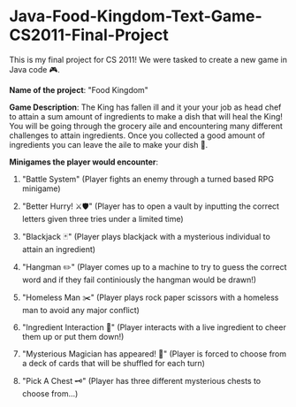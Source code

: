 # Java-Food-Kingdom-Text-Game-CS2011-Final-Project
This is my final project for CS 2011! We were tasked to create a new game in Java code 🎮.

**Name of the project**: "Food Kingdom"

**Game Description**: The King has fallen ill and it your your job as head chef to attain a sum amount of ingredients to make a dish that will heal the King! You will be going through the grocery aile and encountering many different challenges to attain ingredients. Once you collected a good amount of ingredients you can leave the aile to make your dish 🍲.

**Minigames the player would encounter**:
1) "Battle System" (Player fights an enemy through a turned based RPG minigame)

2) "Better Hurry! ⚔️🛡️" (Player has to open a vault by inputting the correct letters given three tries under a limited time)

3) "Blackjack 🃏" (Player plays blackjack with a mysterious individual to attain an ingredient)

4) "Hangman ✏️" (Player comes up to a machine to try to guess the correct word and if they fail continiously the hangman would be drawn!)

5) "Homeless Man ✂️" (Player plays rock paper scissors with a homeless man to avoid any major conflict)

6) "Ingredient Interaction 🥕" (Player interacts with a live ingredient to cheer them up or put them down!)

7) "Mysterious Magician has appeared! 🎴" (Player is forced to choose from a deck of cards that will be shuffled for each turn)

8) "Pick A Chest 🗝️" (Player has three different mysterious chests to choose from...)
